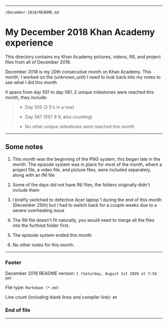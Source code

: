
***

`/December-2018/README.md`

# My December 2018 Khan Academy experience

This directory contains my Khan Academy pictures, videos, INI, and project files from all of December 2018.

December 2018 is my 20th consecutive month on Khan Academy. This month, I worked on the (unknown_unit) I need to look back into my notes to see what I did this month

It spans from day 551 to day 581, 2 unique milestones were reached this month, they include:

> * Day 555 (3 5's in a row)

> * Day 567 (567 8 9, also counting)

> * No other unique milestones were reached this month

***

## Some notes

1. This month was the beginning of the PNG system, this began late in the month. The episode system was in place for most of the month, where a project file, a video file, and picture files, were included separately, along with an INI file

2. Some of the days did not have INI files, the folders originally didn't include them

3. I briefly switched to defective Acer laptop 1 during the end of this month (December 25th) but I had to switch back for a couple weeks due to a severe overheating issue

4. The INI file doesn't fit naturally, you would need to merge all the files into the furthest folder first.

5. The episode system ended this month

6. No other notes for this month.

***

### Footer

December 2018 README version: `1 (Saturday, August 1st 2020 at 7:56 pm)`

File type: `Markdown (*.md)`

Line count (including blank lines and compiler line): `49`

### End of file

***
